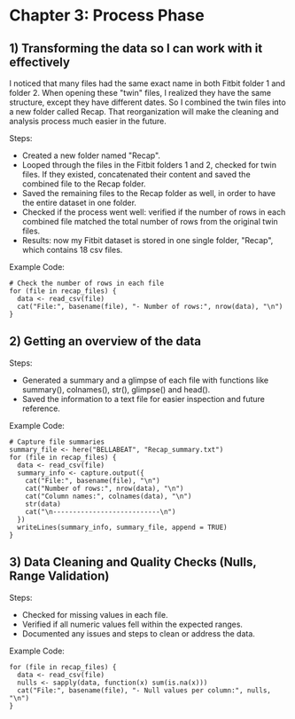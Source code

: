 # Chapter 3: Process Phase

## 1) Transforming the data so I can work with it effectively

I noticed that many files had the same exact name in both Fitbit folder 1 and folder 2. When opening these "twin" files, I realized they have the same structure, except they have different dates.
So I combined the twin files into a new folder called Recap. That reorganization will make the cleaning and analysis process much easier in the future.

Steps:
- Created a new folder named "Recap".
- Looped through the files in the Fitbit folders 1 and 2, checked for twin files. If they existed, concatenated their content and saved the combined file to the Recap folder.
- Saved the remaining files to the Recap folder as well, in order to have the entire dataset in one folder.
- Checked if the process went well: verified if the number of rows in each combined file matched the total number of rows from the original twin files.
- Results: now my Fitbit dataset is stored in one single folder, "Recap", which contains 18 csv files.

Example Code:
```{}
# Check the number of rows in each file
for (file in recap_files) {
  data <- read_csv(file)
  cat("File:", basename(file), "- Number of rows:", nrow(data), "\n")
}
```

## 2) Getting an overview of the data

Steps:
- Generated a summary and a glimpse of each file with functions like summary(), colnames(), str(), glimpse() and head().
- Saved the information to a text file for easier inspection and future reference.

Example Code:
```{}
# Capture file summaries
summary_file <- here("BELLABEAT", "Recap_summary.txt")
for (file in recap_files) {
  data <- read_csv(file)
  summary_info <- capture.output({
    cat("File:", basename(file), "\n")
    cat("Number of rows:", nrow(data), "\n")
    cat("Column names:", colnames(data), "\n")
    str(data)
    cat("\n---------------------------\n")
  })
  writeLines(summary_info, summary_file, append = TRUE)
}

```

## 3) Data Cleaning and Quality Checks (Nulls, Range Validation)

Steps:
- Checked for missing values in each file.
- Verified if all numeric values fell within the expected ranges.
- Documented any issues and steps to clean or address the data.

Example Code:
```{}
for (file in recap_files) {
  data <- read_csv(file)
  nulls <- sapply(data, function(x) sum(is.na(x)))
  cat("File:", basename(file), "- Null values per column:", nulls, "\n")
}
```
